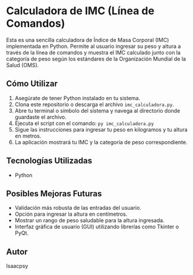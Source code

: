 # Calculadora de IMC (Línea de Comandos)

Esta es una sencilla calculadora de Índice de Masa Corporal (IMC) implementada en Python. Permite al usuario ingresar su peso y altura a través de la línea de comandos y muestra el IMC calculado junto con la categoría de peso según los estándares de la Organización Mundial de la Salud (OMS).

## Cómo Utilizar

1.  Asegúrate de tener Python instalado en tu sistema.
2.  Clona este repositorio o descarga el archivo `imc_calculadora.py`.
3.  Abre tu terminal o símbolo del sistema y navega al directorio donde guardaste el archivo.
4.  Ejecuta el script con el comando: `py imc_calculadora.py`
5.  Sigue las instrucciones para ingresar tu peso en kilogramos y tu altura en metros.
6.  La aplicación mostrará tu IMC y la categoría de peso correspondiente.

## Tecnologías Utilizadas

* Python

## Posibles Mejoras Futuras

* Validación más robusta de las entradas del usuario.
* Opción para ingresar la altura en centímetros.
* Mostrar un rango de peso saludable para la altura ingresada.
* Interfaz gráfica de usuario (GUI) utilizando librerías como Tkinter o PyQt.

## Autor

Isaacpsy
